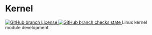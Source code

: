 # Kernel
<a href="https://github.com/fredrikkortet/Kernel/actions">
        <img alt="GitHub branch License" src="https://shields.io//github/license/fredrikkortet/Kernel">
    </a>
 <a href="https://github.com/fredrikkortet/Kernel/actions">
        <img alt="GitHub branch checks state" src="https://shields.io/github/workflow/status/fredrikkortet/Kernel/testModule">
    </a>
Linux kernel module development
